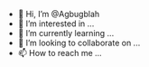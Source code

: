 - 👋 Hi, I’m @Agbugblah
- 👀 I’m interested in ...
- 🌱 I’m currently learning ...
- 💞️ I’m looking to collaborate on ...
- 📫 How to reach me ...

<!---
Agbugblah/Agbugblah is a ✨ special ✨ repository because its `README.md` (this file) appears on your GitHub profile.
You can click the Preview link to take a look at your changes.
--->
